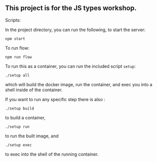 ## This project is for the JS types workshop.

Scripts:

In the project directory, you can run the following, to start the server:

`npm start`

To run flow:

`npm run flow`

To run this as a container, you can run the included script `setup`:

`./setup all`

which will build the docker image, run the container, and exec you into a shell
inside of the container.

If you want to run any specific step there is also :

`./setup build`

to build a container,

`./setup run`

to run the built image, and

`./setup exec`

to exec into the shell of the running container.

